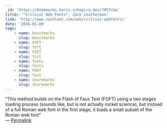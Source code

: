 ```yaml
---
_id: 'https://bookmarks.boris.schapira.dev/?Mt7nSw'
title: '"Critical Web Fonts", Zach Leatherman'
link: 'http://www.zachleat.com/web/critical-webfonts/'
date: '2016-01-08'
tags:
    - name: boostmarks
      slug: boostmarks
    - name: FOFT
      slug: foft
    - name: FOIT
      slug: foit
    - name: fonts
      slug: fonts
    - name: FOUT
      slug: fout
    - name: sharemarks
      slug: sharemarks
---
```


&quot;This method builds on the Flash of Faux Text (FOFT) using a two stages
loading process (sounds like, but is not actually rocket science), but instead
of a full Roman web font in the first stage, it loads a small subset of the
Roman web font&quot; <br>&#8212;
<a href="https://bookmarks.boris.schapira.dev/?Mt7nSw" title="Permalink">Permalink</a>

